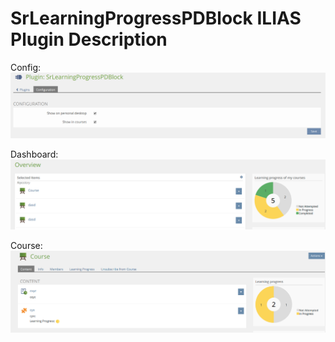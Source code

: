 # SrLearningProgressPDBlock ILIAS Plugin Description

Config:
![Config](./images/config.png)

Dashboard:
![Dashboard](./images/dashboard.png)

Course:
![Course](./images/course.png)
